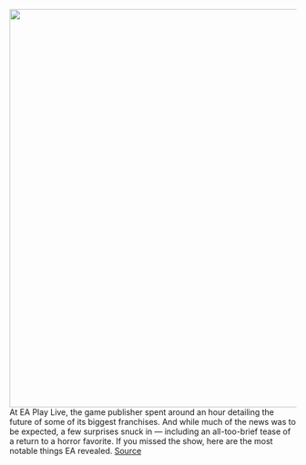 <img src='https://cdn.vox-cdn.com/thumbor/XuoHAszU7L7m6C5C5TrfeGivUTg=/0x0:1920x1080/1200x800/filters:focal(807x387:1113x693)/cdn.vox-cdn.com/uploads/chorus_image/image/69618444/KIN_Portal_Screenshot_02_ElAlamein_1920x1080_NoLogo_36533960f60d011d03e2.08465894.0.png' width='700px' /><br/>
At EA Play Live, the game publisher spent around an hour detailing the future of some of its biggest franchises. And while much of the news was to be expected, a few surprises snuck in — including an all-too-brief tease of a return to a horror favorite. If you missed the show, here are the most notable things EA revealed.
<a href='https://www.theverge.com/2021/7/22/22586899/ea-play-live-2021-trailers-news-battlefield-dead-space-apex-legends'> Source <a/>